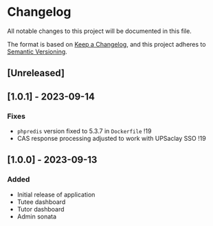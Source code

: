 # Changelog

All notable changes to this project will be documented in this file.

The format is based on [Keep a Changelog](https://keepachangelog.com/en/1.0.0/),
and this project adheres to [Semantic Versioning](https://semver.org/spec/v2.0.0.html).

## [Unreleased]

## [1.0.1] - 2023-09-14

### Fixes
- `phpredis` version fixed to 5.3.7 in `Dockerfile` !19
- CAS response processing adjusted to work with UPSaclay SSO !19

## [1.0.0] - 2023-09-13

### Added

- Initial release of application
- Tutee dashboard
- Tutor dashboard
- Admin sonata
